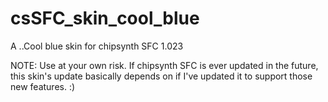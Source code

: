 # csSFC_skin_cool_blue
A ..Cool blue skin for chipsynth SFC 1.023

NOTE: Use at your own risk. If chipsynth SFC is ever updated in the future, this skin's update basically depends on if I've updated it to support those new features. :)
